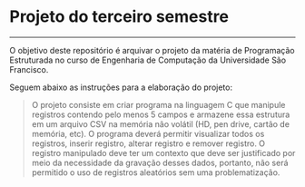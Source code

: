 # Projeto do terceiro semestre
---
O objetivo deste repositório é arquivar o projeto da matéria de Programação Estruturada no curso de Engenharia de Computação da Universidade São Francisco.

Seguem abaixo as instruções para a elaboração do projeto:

> O projeto consiste em criar programa na linguagem C que manipule registros contendo pelo menos 5 campos e armazene essa estrutura em um arquivo CSV na memória não volátil (HD, pen drive, cartão de memória, etc).
> O programa deverá permitir visualizar todos os registros, inserir registro, alterar registro e remover registro.
> O registro manipulado deve ter um contexto que deve ser justificado por meio da necessidade da gravação desses dados, portanto, não será permitido o uso de registros aleatórios sem uma problematização.


